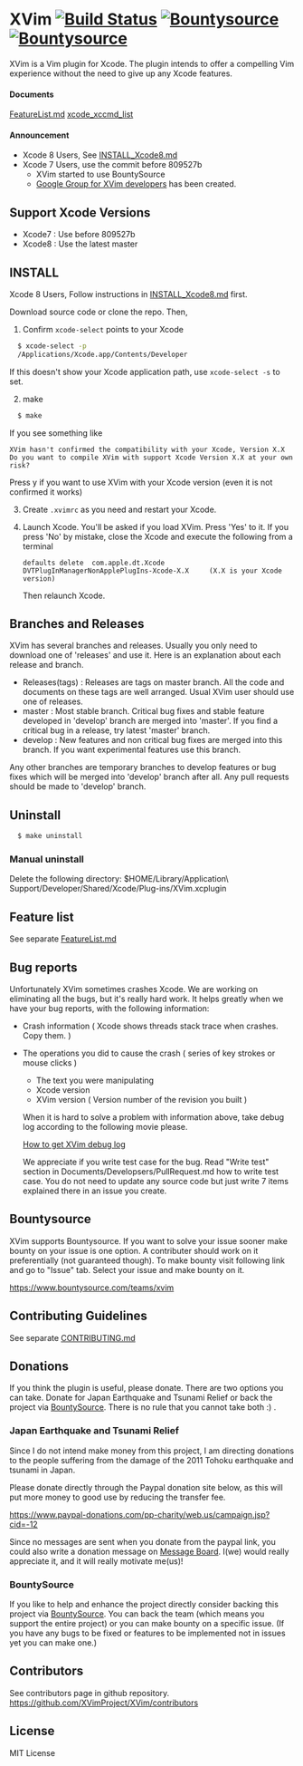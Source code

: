# XVim [![Build Status](https://travis-ci.org/XVimProject/XVim.svg?branch=master)](https://travis-ci.org/XVimProject/XVim) [![Bountysource](https://www.bountysource.com/badge/team?team_id=918&style=bounties_posted)](https://www.bountysource.com/teams/xvim/bounties?utm_source=XVim&utm_medium=shield&utm_campaign=bounties_posted) [![Bountysource](https://www.bountysource.com/badge/team?team_id=918&style=raised)](https://www.bountysource.com/teams/xvim?utm_source=XVim&utm_medium=shield&utm_campaign=raised)

  XVim is a Vim plugin for Xcode. The plugin intends to offer a compelling Vim experience without the need to give up any Xcode features.

#### Documents

[FeatureList.md](Documents/Users/FeatureList.md)
[xcode_xccmd_list](Documents/Developers/MenuActionList.txt)

#### Announcement
- Xcode 8 Users, See [INSTALL_Xcode8.md](INSTALL_Xcode8.md)
- Xcode 7 Users, use the commit before 809527b
    - XVim started to use BountySource 
    - [Google Group for XVim developers](https://groups.google.com/d/forum/xvim-developers) has been created.


## Support Xcode Versions
- Xcode7  : Use before 809527b
- Xcode8  : Use the latest master

## INSTALL

  Xcode 8 Users, Follow instructions in [INSTALL_Xcode8.md](INSTALL_Xcode8.md) first.

  Download source code or clone the repo. Then,

  1. Confirm `xcode-select` points to your Xcode
```bash
  $ xcode-select -p
  /Applications/Xcode.app/Contents/Developer
```

  If this doesn't show your Xcode application path, use `xcode-select -s` to set.

  2. make
```bash
  $ make
```

  If you see something like 

  ```
  XVim hasn't confirmed the compatibility with your Xcode, Version X.X
  Do you want to compile XVim with support Xcode Version X.X at your own risk? 
  ```
  Press y if you want to use XVim with your Xcode version (even it is not confirmed it works)

3.   Create `.xvimrc` as you need and restart your Xcode. 

4.   Launch Xcode. You'll be asked if you load XVim. Press 'Yes' to it.
       If you press 'No' by mistake, close the Xcode and execute the following from a terminal

      ```
      defaults delete  com.apple.dt.Xcode DVTPlugInManagerNonApplePlugIns-Xcode-X.X     (X.X is your Xcode version)
      ```

       Then relaunch Xcode.

## Branches and Releases
 XVim has several branches and releases. Usually you only need to download one of 'releases' and use it.
 Here is an explanation about each release and branch.

- Releases(tags) : Releases are tags on master branch. All the code and documents on these tags are well arranged. Usual XVim user should use one of releases.
- master : Most stable branch. Critical bug fixes and stable feature developed in 'develop' branch are merged into 'master'. If you find a critical bug in a release, try latest 'master' branch.
- develop : New features and non critical bug fixes are merged into this branch. If you want experimental features use this branch.

 Any other branches are temporary branches to develop features or bug fixes which will be merged into 'develop' branch after all.
 Any pull requests should be made to 'develop' branch.

## Uninstall
```bash
  $ make uninstall
```

### Manual uninstall 
Delete the following directory:
    $HOME/Library/Application\ Support/Developer/Shared/Xcode/Plug-ins/XVim.xcplugin

## Feature list
  See separate [FeatureList.md](Documents/Users/FeatureList.md)

## Bug reports
  Unfortunately XVim sometimes crashes Xcode. We are working on eliminating all the bugs, but it's really hard work.
  It helps greatly when we have your bug reports, with the following information:

* Crash information ( Xcode shows threads stack trace when crashes. Copy them. )
* The operations you did to cause the crash ( series of key strokes or mouse clicks )
   * The text you were manipulating
   * Xcode version 
   * XVim version ( Version number of the revision you built )

  When it is hard to solve a problem with information above, take debug log according to the following movie please.

  [How to get XVim debug log](http://www.youtube.com/watch?v=50Bhu8setlc&feature=youtu.be)

  We appreciate if you write test case for the bug. Read "Write test" section in Documents/Developsers/PullRequest.md how to write test case. You do not need to update any source code but just write 7 items explained there in an issue you create.

## Bountysource
  XVim supports Bountysource. If you want to solve your issue sooner make bounty on your issue is one option. A contributer should work on it preferentially (not guaranteed though). To make bounty visit following link and go to "Issue" tab. Select your issue and make bounty on it. 

  https://www.bountysource.com/teams/xvim

## Contributing Guidelines
  See separate [CONTRIBUTING.md](.github/CONTRIBUTING.md)

## Donations
  If you think the plugin is useful, please donate.
  There are two options you can take. Donate for Japan Earthquake and Tsunami Relief or back the project via [BountySource](https://www.bountysource.com/teams/xvim). There is no rule that you cannot take both :) .

### Japan Earthquake and Tsunami Relief
  Since I do not intend make money from this project, I am directing donations
  to the people suffering from the damage of the 2011 Tohoku earthquake and tsunami in Japan.

  Please donate directly through the Paypal donation site below, as
  this will put more money to good use by reducing the transfer fee.

  https://www.paypal-donations.com/pp-charity/web.us/campaign.jsp?cid=-12

  Since no messages are sent when you donate from the paypal link, you could also write a donation message on
  [Message Board]( https://github.com/JugglerShu/XVim/wiki/Donation-messages-to-XVim ).
  I(we) would really appreciate it, and it will really motivate me(us)!

### BountySource
  If you like to help and enhance the project directly consider backing this project via [BountySource](https://www.bountysource.com/teams/xvim). You can back the team (which means you support the entire project) or you can make bounty on a specific issue. (If you have any bugs to be fixed or features to be implemented not in issues yet you can make one.)

## Contributors
  See contributors page in github repository.
  https://github.com/XVimProject/XVim/contributors

## License
  MIT License

